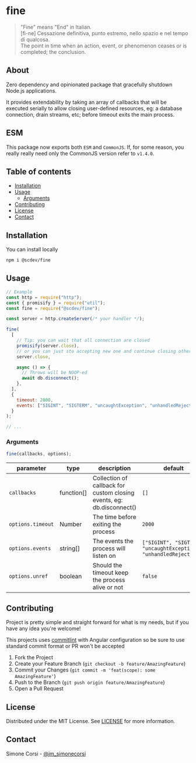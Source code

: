 # fine

<!-- PROJECT SHIELDS -->

<!-- ![tests](https://github.com/simonecorsi/fine/workflows/test/badge.svg) -->

> "Fine" means "End" in Italian.  
> [fì-ne] Cessazione definitiva, punto estremo, nello spazio e nel tempo di qualcosa.  
> The point in time when an action, event, or phenomenon ceases or is completed; the conclusion. 

## About

Zero dependency and opinionated package that gracefully shutdown Node.js applications.

It provides extendability by taking an array of callbacks that will be executed serially to allow closing user-defined resources, eg: a database connection, drain streams, etc; before timeout exits the main process.

## ESM

This package now exports both `ESM` and `CommonJS`. If, for some reason, you really really need only the CommonJS version refer to `v1.4.0`.

## Table of contents

<!-- toc -->

- [Installation](#installation)
- [Usage](#usage)
  - [Arguments](#arguments)
- [Contributing](#contributing)
- [License](#license)
- [Contact](#contact)

<!-- tocstop -->

## Installation

You can install locally

```sh
npm i @scdev/fine
```

<!-- USAGE EXAMPLES -->

## Usage

```js
// Example
const http = require("http");
const { promisify } = require("util");
const fine = require("@scdev/fine");

const server = http.createServer(/* your handler */);

fine(
  [
    // Tip: you can wait that all connection are closed
    promisify(server.close),
    // or you can just sto accepting new one and continue closing other callbacks
    server.close,

    async () => {
      // Throws will be NOOP-ed
      await db.disconnect();
    },
  ],
  {
    timeout: 2000,
    events: ["SIGINT", "SIGTERM", "uncaughtException", "unhandledRejection"],
  }
);

// ...
```

### Arguments

```js
fine(callbacks, options);
```

| parameter         | type       | description                                                           | default                                                            |
| ----------------- | ---------- | --------------------------------------------------------------------- | ------------------------------------------------------------------ |
| `callbacks`       | function[] | Collection of callback for custom closing events, eg: db.disconnect() | `[]`                                                               |
| `options.timeout` | Number     | The time before exiting the process                                   | `2000`                                                             |
| `options.events`  | string[]   | The events the process will listen on                                 | `["SIGINT", "SIGTERM", "uncaughtException", "unhandledRejection"]` |
| `options.unref`   | boolean    | Should the timeout keep the process alive or not                      | `false`                                                            |

<!-- CONTRIBUTING -->

## Contributing

Project is pretty simple and straight forward for what is my needs, but if you have any idea you're welcome!

This projects uses [commitlint](https://commitlint.js.org/) with Angular configuration so be sure to use standard commit format or PR won't be accepted

1. Fork the Project
2. Create your Feature Branch (`git checkout -b feature/AmazingFeature`)
3. Commit your Changes (`git commit -m 'feat(scope): some AmazingFeature'`)
4. Push to the Branch (`git push origin feature/AmazingFeature`)
5. Open a Pull Request

<!-- LICENSE -->

## License

Distributed under the MIT License. See [LICENSE](./LICENSE) for more information.

<!-- CONTACT -->

## Contact

Simone Corsi - [@im_simonecorsi](https://twitter.com/im_simonecorsi)
